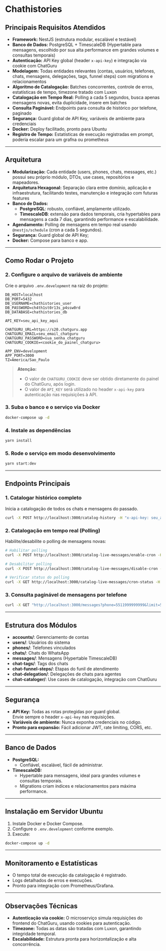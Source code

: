# Chathistories


## Principais Requisitos Atendidos

- **Framework:** NestJS (estrutura modular, escalável e testável)
- **Banco de Dados:** PostgreSQL + TimescaleDB (Hypertable para mensagens, escolhido por sua alta performance em grandes volumes e consultas temporais)
- **Autenticação:** API Key global (header `x-api-key`) e integração via cookie com ChatGuru
- **Modelagem:** Todas entidades relevantes (contas, usuários, telefones, chats, mensagens, delegações, tags, funnel steps) com migrations e relacionamentos
- **Algoritmo de Catalogação:** Batches concorrentes, controle de erros, estatísticas de tempo, timezone tratado com Luxon
- **Catalogação em Tempo Real:** Polling a cada 5 segundos, busca apenas mensagens novas, evita duplicidade, insere em batches
- **Consulta Paginável:** Endpoints para consulta de histórico por telefone, paginado
- **Segurança:** Guard global de API Key, variáveis de ambiente para credenciais
- **Docker:** Deploy facilitado, pronto para Ubuntu
- **Registro de Tempo:** Estatísticas de execução registradas em prompt, poderia escalar para um grafna ou prometheus

---

## Arquitetura

- **Modularização:** Cada entidade (users, phones, chats, messages, etc.) possui seu próprio módulo, DTOs, use cases, repositórios e mapeadores.
- **Arquitetura Hexagonal:** Separação clara entre domínio, aplicação e infraestrutura, facilitando testes, manutenção e integração com futuras features
- **Banco de Dados:**  
  - **PostgreSQL**: robusto, confiável, amplamente utilizado.
  - **TimescaleDB**: extensão para dados temporais, cria hypertables para mensagens a cada 7 dias, garantindo performance e escalabilidade.
- **Agendamento:** Polling de mensagens em tempo real usando `@nestjs/schedule` (cron a cada 5 segundos).
- **Segurança:** Guard global de API Key;
- **Docker:** Compose para banco e app.

---

## Como Rodar o Projeto


### 2. Configure o arquivo de variáveis de ambiente

Crie o arquivo `.env.development` na raiz do projeto:

```env
DB_HOST=localhost
DB_PORT=5432
DB_USERNAME=chathistories_user
DB_PASSWORD=ch4th1st0r13s_p4ssw0rd
DB_DATABASE=chathistories_db

API_KEY=seu_api_key_aqui

CHATGURU_URL=https://s20.chatguru.app
CHATGURU_EMAIL=seu_email_chatguru
CHATGURU_PASSWORD=sua_senha_chatguru
CHATGURU_COOKIE=<cookie_do_painel_chatguru>

APP_ENV=development
APP_PORT=3000
TZ=America/Sao_Paulo
```

> **Atenção:**  
> - O valor de `CHATGURU_COOKIE` deve ser obtido diretamente do painel do ChatGuru, após login.
> - O valor de `API_KEY` será utilizado no header `x-api-key` para autenticação nas requisições à API.

### 3. Suba o banco e o serviço via Docker

```bash
docker-compose up -d
```

### 4. Instale as dependências

```bash
yarn install
```

### 5. Rode o serviço em modo desenvolvimento

```bash
yarn start:dev
```

---

## Endpoints Principais

### 1. Catalogar histórico completo

Inicia a catalogação de todos os chats e mensagens do passado.

```bash
curl -X POST http://localhost:3000/catalog-history -H "x-api-key: seu_api_key_aqui"
```

### 2. Catalogação em tempo real (Polling)

Habilite/desabilite o polling de mensagens novas:

```bash
# Habilitar polling
curl -X POST http://localhost:3000/catalog-live-messages/enable-cron -H "x-api-key: seu_api_key_aqui"

# Desabilitar polling
curl -X POST http://localhost:3000/catalog-live-messages/disable-cron -H "x-api-key: seu_api_key_aqui"

# Verificar status do polling
curl -X GET http://localhost:3000/catalog-live-messages/cron-status -H "x-api-key: seu_api_key_aqui"
```

### 3. Consulta paginável de mensagens por telefone

```bash
curl -X GET "http://localhost:3000/messages?phone=5511999999999&limit=50&page=1" -H "x-api-key: seu_api_key_aqui"
```

---

## Estrutura dos Módulos

- **accounts/**: Gerenciamento de contas
- **users/**: Usuários do sistema
- **phones/**: Telefones vinculados
- **chats/**: Chats do WhatsApp
- **messages/**: Mensagens (Hypertable TimescaleDB)
- **chat-tags/**: Tags dos chats
- **chat-funnel-steps/**: Etapas do funil de atendimento
- **chat-delegation/**: Delegações de chats para agentes
- **chat-cataloger/**: Use cases de catalogação, integração com ChatGuru

---

## Segurança

- **API Key:** Todas as rotas protegidas por guard global.  
  Envie sempre o header `x-api-key` nas requisições.
- **Variáveis de ambiente:** Nunca exponha credenciais no código.
- **Pronto para expansão:** Fácil adicionar JWT, rate limiting, CORS, etc.

---

## Banco de Dados

- **PostgreSQL:**  
  - Confiável, escalável, fácil de administrar.
- **TimescaleDB:**  
  - Hypertable para mensagens, ideal para grandes volumes e consultas temporais.
  - Migrations criam índices e relacionamentos para máxima performance.

---

## Instalação em Servidor Ubuntu

1. Instale Docker e Docker Compose.
2. Configure o `.env.development` conforme exemplo.
3. Execute:

```bash
docker-compose up -d
```

---

## Monitoramento e Estatísticas

- O tempo total de execução da catalogação é registrado.
- Logs detalhados de erros e execuções.
- Pronto para integração com Prometheus/Grafana.

---

## Observações Técnicas

- **Autenticação via cookie:** O microserviço simula requisições do frontend do ChatGuru, usando cookies para autenticação.
- **Timezone:** Todas as datas são tratadas com Luxon, garantindo integridade temporal.
- **Escalabilidade:** Estrutura pronta para horizontalização e alta concorrência.
